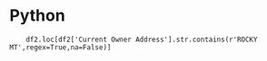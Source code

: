 # Python

        df2.loc[df2['Current Owner Address'].str.contains(r'ROCKY MT',regex=True,na=False)]
